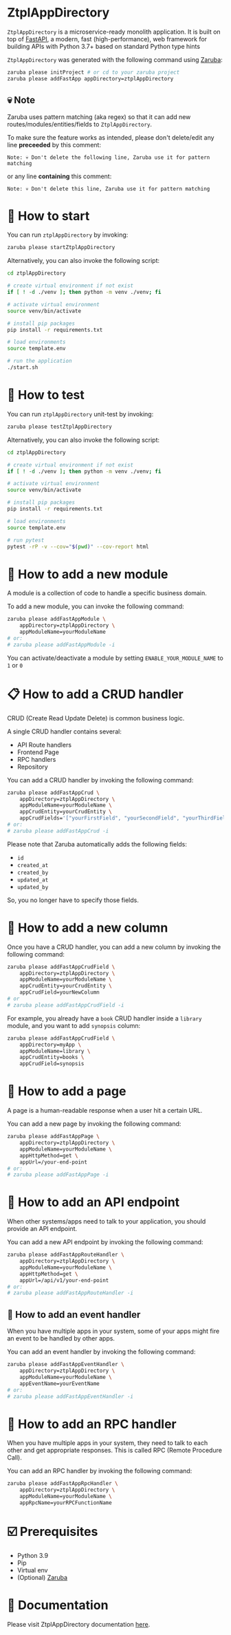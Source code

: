 # ZtplAppDirectory

`ZtplAppDirectory` is a microservice-ready monolith application. It is built on top of [FastAPI](https://fastapi.tiangolo.com/), a modern, fast (high-performance), web framework for building APIs with Python 3.7+ based on standard Python type hints

`ZtplAppDirectory` was generated with the following command using [Zaruba](https://github.com/state-alchemists/zaruba):

```bash
zaruba please initProject # or cd to your zaruba project
zaruba please addFastApp appDirectory=ztplAppDirectory
```

## 💀 Note

Zaruba uses pattern matching (aka regex) so that it can add new routes/modules/entities/fields to `ZtplAppDirectory`.

To make sure the feature works as intended, please don't delete/edit any line __preceeded__ by this comment:

```
Note: 💀 Don't delete the following line, Zaruba use it for pattern matching
```

or any line __containing__ this comment:

```
Note: 💀 Don't delete this line, Zaruba use it for pattern matching 
```

# 🏁 How to start

You can run `ztplAppDirectory` by invoking:

```bash
zaruba please startZtplAppDirectory
```

Alternatively, you can also invoke the following script:

```bash
cd ztplAppDirectory

# create virtual environment if not exist
if [ ! -d ./venv ]; then python -m venv ./venv; fi

# activate virtual environment
source venv/bin/activate

# install pip packages
pip install -r requirements.txt

# load environments
source template.env

# run the application
./start.sh
```

# 🧪 How to test

You can run `ztplAppDirectory` unit-test by invoking:

```bash
zaruba please testZtplAppDirectory
```

Alternatively, you can also invoke the following script:

```bash
cd ztplAppDirectory

# create virtual environment if not exist
if [ ! -d ./venv ]; then python -m venv ./venv; fi

# activate virtual environment
source venv/bin/activate

# install pip packages
pip install -r requirements.txt

# load environments
source template.env

# run pytest
pytest -rP -v --cov="$(pwd)" --cov-report html
```

# 🧩 How to add a new module

A module is a collection of code to handle a specific business domain.

To add a new module, you can invoke the following command:

```bash
zaruba please addFastAppModule \
    appDirectory=ztplAppDirectory \
    appModuleName=yourModuleName
# or:
# zaruba please addFastAppModule -i
```

You can activate/deactivate a module by setting `ENABLE_YOUR_MODULE_NAME` to `1` or `0`

# 📋 How to add a CRUD handler

CRUD (Create Read Update Delete) is common business logic.

A single CRUD handler contains several:

- API Route handlers
- Frontend Page
- RPC handlers
- Repository

You can add a CRUD handler by invoking the following command:

```bash
zaruba please addFastAppCrud \
    appDirectory=ztplAppDirectory \
    appModuleName=yourModuleName \
    appCrudEntity=yourCrudEntity \
    appCrudFields='["yourFirstField", "yourSecondField", "yourThirdField"]'
# or:
# zaruba please addFastAppCrud -i
```

Please note that Zaruba automatically adds the following fields:

- `id`
- `created_at`
- `created_by`
- `updated_at`
- `updated_by`

So, you no longer have to specify those fields.

# 🍰 How to add a new column

Once you have a CRUD handler, you can add a new column by invoking the following command:

```bash
zaruba please addFastAppCrudField \
    appDirectory=ztplAppDirectory \
    appModuleName=yourModuleName \
    appCrudEntity=yourCrudEntity \
    appCrudField=yourNewColumn
# or
# zaruba please addFastAppCrudField -i
```

For example, you already have a `book` CRUD handler inside a `library` module, and you want to add `synopsis` column:

```bash
zaruba please addFastAppCrudField \
    appDirectory=myApp \
    appModuleName=library \
    appCrudEntity=books \
    appCrudField=synopsis
```

# 📄 How to add a page

A page is a human-readable response when a user hit a certain URL.

You can add a new page by invoking the following command:

```bash
zaruba please addFastAppPage \
    appDirectory=ztplAppDirectory \
    appModuleName=yourModuleName \
    appHttpMethod=get \
    appUrl=/your-end-point
# or:
# zaruba please addFastAppPage -i
```

# 🔗 How to add an API endpoint

When other systems/apps need to talk to your application, you should provide an API endpoint.

You can add a new API endpoint by invoking the following command:

```bash
zaruba please addFastAppRouteHandler \
    appDirectory=ztplAppDirectory \
    appModuleName=yourModuleName \
    appHttpMethod=get \
    appUrl=/api/v1/your-end-point
# or:
# zaruba please addFastAppRouteHandler -i
```

## 📢 How to add an event handler

When you have multiple apps in your system, some of your apps might fire an event to be handled by other apps.

You can add an event handler by invoking the following command:

```bash
zaruba please addFastAppEventHandler \
    appDirectory=ztplAppDirectory \
    appModuleName=yourModuleName \
    appEventName=yourEventName
# or:
# zaruba please addFastAppEventHandler -i
```

# 🤙 How to add an RPC handler

When you have multiple apps in your system, they need to talk to each other and get appropriate responses. This is called RPC (Remote Procedure Call).

You can add an RPC handler by invoking the following command:

```bash
zaruba please addFastAppRpcHandler \
    appDirectory=ztplAppDirectory \
    appModuleName=yourModuleName \
    appRpcName=yourRPCFunctionName
```

# ☑️ Prerequisites

- Python 3.9
- Pip
- Virtual env
- (Optional) [Zaruba](https://github.com/state-alchemists/zaruba)

# 📖 Documentation

Please visit ZtplAppDirectory documentation [here](_docs/README.md).